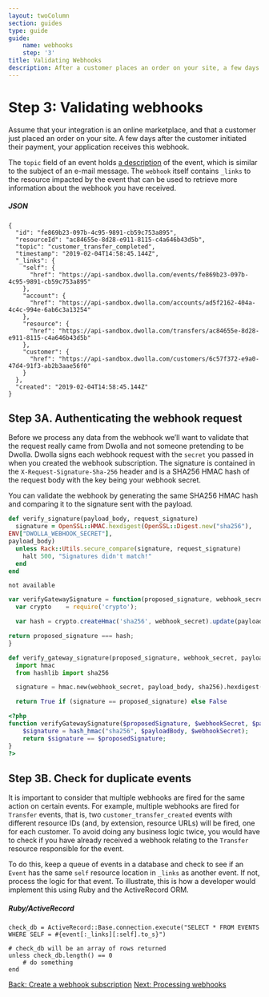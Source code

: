 ```yaml
---
layout: twoColumn
section: guides
type: guide
guide:
    name: webhooks
    step: '3'
title: Validating Webhooks
description: After a customer places an order on your site, a few days after they initiated their payment, your application receives this type of webhook.
---
```


# Step 3: Validating webhooks

Assume that your integration is an online marketplace, and that a customer just placed an order on your site. A few days after the customer initiated their payment, your application receives this webhook.

The `topic` field of an event holds [a description](http://docs.dwolla.com/#events) of the event, which is similar to the subject of an e-mail message.  The `webhook` itself contains `_links` to the resource impacted by the event that can be used to retrieve more information about the webhook you have received.

##### JSON

```jsonnoselect
{
  "id": "fe869b23-097b-4c95-9891-cb59c753a895",
  "resourceId": "ac84655e-8d28-e911-8115-c4a646b43d5b",
  "topic": "customer_transfer_completed",
  "timestamp": "2019-02-04T14:58:45.144Z",
  "_links": {
    "self": {
      "href": "https://api-sandbox.dwolla.com/events/fe869b23-097b-4c95-9891-cb59c753a895"
    },
    "account": {
      "href": "https://api-sandbox.dwolla.com/accounts/ad5f2162-404a-4c4c-994e-6ab6c3a13254"
    },
    "resource": {
      "href": "https://api-sandbox.dwolla.com/transfers/ac84655e-8d28-e911-8115-c4a646b43d5b"
    },
    "customer": {
      "href": "https://api-sandbox.dwolla.com/customers/6c57f372-e9a0-47d4-91f3-ab2b3aae56f0"
    }
  },
  "created": "2019-02-04T14:58:45.144Z"
}
```

## Step 3A. Authenticating the webhook request

Before we process any data from the webhook we’ll want to validate that the request really came from Dwolla and not someone pretending to be Dwolla. Dwolla signs each webhook request with the `secret` you passed in when you created the webhook subscription. The signature is contained in the `X-Request-Signature-Sha-256` header and is a SHA256 HMAC hash of the request body with the key being your webhook secret.

You can validate the webhook by generating the same SHA256 HMAC hash and comparing it to the signature sent with the payload.

```ruby
def verify_signature(payload_body, request_signature)
  signature = OpenSSL::HMAC.hexdigest(OpenSSL::Digest.new("sha256"),
ENV["DWOLLA_WEBHOOK_SECRET"],
payload_body)
  unless Rack::Utils.secure_compare(signature, request_signature)
    halt 500, "Signatures didn't match!"
  end
end
```

```raw
not available
```

```javascript
var verifyGatewaySignature = function(proposed_signature, webhook_secret, payload_body) {
  var crypto    = require('crypto');

  var hash = crypto.createHmac('sha256', webhook_secret).update(payload_body).digest('hex');

return proposed_signature === hash;
}
```

```python
def verify_gateway_signature(proposed_signature, webhook_secret, payload_body):
  import hmac
  from hashlib import sha256

  signature = hmac.new(webhook_secret, payload_body, sha256).hexdigest()

  return True if (signature == proposed_signature) else False
```

```php
<?php
function verifyGatewaySignature($proposedSignature, $webhookSecret, $payloadBody) {
    $signature = hash_hmac("sha256", $payloadBody, $webhookSecret);
    return $signature == $proposedSignature;
}
?>
```

## Step 3B. Check for duplicate events

It is important to consider that multiple webhooks are fired for the same action on certain events. For example, multiple webhooks are fired for `Transfer` events, that is, two `customer_transfer_created` events with different resource IDs (and, by extension, resource URLs) will be fired, one for each customer. To avoid doing any business logic twice, you would have to check if you have already received a webhook relating to the `Transfer` resource responsible for the event.

To do this, keep a queue of events in a database and check to see if an `Event` has the same `self` resource location in `_links` as another event. If not, process the logic for that event. To illustrate, this is how a developer would implement this using Ruby and the ActiveRecord ORM.

##### Ruby/ActiveRecord
```rubynoselect
check_db = ActiveRecord::Base.connection.execute("SELECT * FROM EVENTS WHERE SELF = #{event[:_links][:self].to_s}")

# check_db will be an array of rows returned
unless check_db.length() == 0
    # do something
end
```

<nav class="pager-nav">
    <a href="create-subscription.html">Back: Create a webhook subscription</a>
    <a href="process-webhooks.html">Next: Processing webhooks</a>
</nav>
